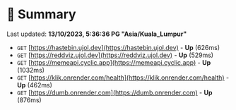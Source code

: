 # 📖 Summary
Last updated: **13/10/2023, 5:36:36 PG "Asia/Kuala_Lumpur"**

- `GET` [https://hastebin.ujol.dev](https://hastebin.ujol.dev) - **Up** (626ms)
- `GET` [https://reddviz.ujol.dev](https://reddviz.ujol.dev) - **Up** (529ms)
- `GET` [https://memeapi.cyclic.app](https://memeapi.cyclic.app) - **Up** (1032ms)
- `GET` [https://klik.onrender.com/health](https://klik.onrender.com/health) - **Up** (462ms)
- `GET` [https://dumb.onrender.com](https://dumb.onrender.com) - **Up** (876ms)
